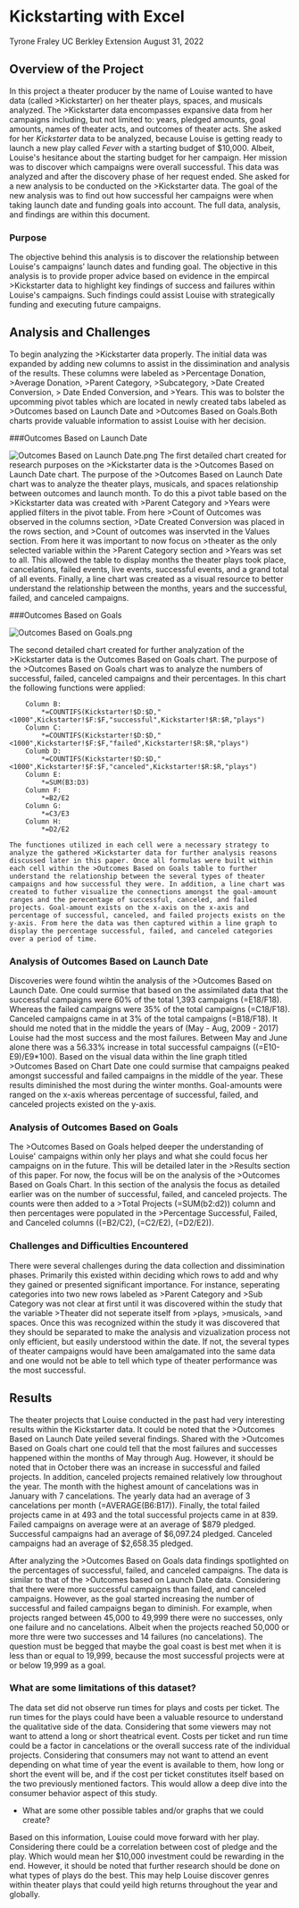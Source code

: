 # Kickstarting with Excel
Tyrone Fraley
UC Berkley Extension
August 31, 2022

## Overview of the Project

In this project a theater producer by the name of Louise wanted to have data (called >Kickstarter) on her theater plays, spaces, and musicals analyzed. The >Kickstarter data encompasses expansive data from her campaigns including, but not limited to: years, pledged amounts, goal amounts, names of theater acts, and outcomes of theater acts. She asked for her *Kickstarter* data to be analyzed, because Louise is getting ready to launch a new play called *Fever* with a starting budget of $10,000. Albeit, Louise's hesitance about the starting budget for her campaign. Her mission was to discover which campaigns were overall successful. This data was analyzed and after the discovery phase of her request ended. She asked for a new analysis to be conducted on the >Kickstarter data. The goal of the new analysis was to find out how successful her campaigns were when taking launch date and funding goals into account. The full data, analysis, and findings are within this document. 

### Purpose

The objective behind this analysis is to discover the relationship between Louise's campaigns' launch dates and funding goal. The objective in this analysis is to provide proper advice based on evidence in the empircal >Kickstarter data to highlight key findings of success and failures within Louise's campaigns. Such findings could assist Louise with strategically funding and executing future campaigns.

## Analysis and Challenges
To begin analyzing the >Kickstarter data properly. The initial data was expanded by adding new columns to assist in the dissimination and analysis of the results. These columns were labeled as >Percentage Donation, >Average Donation, >Parent Category, >Subcategory, >Date Created Conversion, > Date Ended Conversion, and >Years. This was to bolster the upcomming pivot tables which are located in newly created tabs labeled as >Outcomes based on Launch Date and >Outcomes Based on Goals.Both charts provide valuable information to assist Louise with her decision. 

###Outcomes Based on Launch Date

![Outcomes Based on Launch Date.png](path/to/image_name.png)
The first detailed chart created for research purposes on the >Kickstarter data is the >Outcomes Based on Launch Date chart. The purpose of the >Outcomes Based on Launch Date chart was to analyze the theater plays, musicals, and spaces relationship between outcomes and launch month. To do this a pivot table based on the >Kickstarter data was created with >Parent Category and >Years were applied filters in the pivot table. From here >Count of Outcomes was observed in the columns section, >Date Created Conversion was placed in the rows section, and >Count of outcomes was inservted in the Values section. From here it was important to now focus on >theater as the only selected variable within the >Parent Category section and >Years was set to all. This allowed the table to display months the theater plays took place, cancelations, failed events, live events, successful events, and a grand total of all events. Finally, a line chart was created as a visual resource to better understand the relationship between the months, years and the successful, failed, and canceled campaigns. 

###Outcomes Based on Goals

![Outcomes Based on Goals.png](path/to/image_name.png)

The second detailed chart created for further analyzation of the >Kickstarter data is the Outcomes Based on Goals chart. The purpose of the >Outcomes Based on Goals chart was to analyze the numbers of successful, failed, canceled  campaigns and their percentages. In this chart the following functions were applied:

        Column B:  
            *=COUNTIFS(Kickstarter!$D:$D,"<1000",Kickstarter!$F:$F,"successful",Kickstarter!$R:$R,"plays")
        Column C:
            *=COUNTIFS(Kickstarter!$D:$D,"<1000",Kickstarter!$F:$F,"failed",Kickstarter!$R:$R,"plays")
        Columb D: 
            *=COUNTIFS(Kickstarter!$D:$D,"<1000",Kickstarter!$F:$F,"canceled",Kickstarter!$R:$R,"plays")
        Column E:
            *=SUM(B3:D3)
        Column F:
            *=B2/E2
        Column G:
            *=C3/E3
        Column H:
            *=D2/E2
    
    The functiones utilized in each cell were a necessary strategy to analyze the gathered >Kickstarter data for further analysis reasons discussed later in this paper. Once all formulas were built within each cell within the >Outcomes Based on Goals table to further understand the relationship between the several types of theater campaigns and how successful they were. In addition, a line chart was created to futher visualize the connections amongst the goal-amount ranges and the perecentage of successful, canceled, and failed projects. Goal-amount exists on the x-axis on the x-axis and percentage of successful, canceled, and failed projects exists on the y-axis. From here the data was then captured within a line graph to display the percentage successful, failed, and canceled categories over a period of time.      


### Analysis of Outcomes Based on Launch Date

Discoveries were found wihtin the analysis of the >Outcomes Based on Launch Date. One could surmise that based on the assimilated data that the successful campaigns were 60% of the total 1,393 campaigns (=E18/F18). Whereas the failed campaigns were 35% of the total campaigns (=C18/F18). Canceled campaigns came in at 3% of the total campaigns (=B18/F18). It should me noted that in the middle  the years of (May - Aug, 2009 - 2017) Louise had the most success and the most failures. Between May and June alone there was a 56.33% increase in total successful campaigns ((=E10-E9)/E9*100). Based on the visual data within the line graph titled >Outcomes Based on Chart Date one could surmise that campaigns peaked amongst successful and failed campaigns in the middle of the year. These results diminished the most during the winter months. Goal-amounts were ranged on the x-axis whereas percentage of successful, failed, and canceled projects existed on the y-axis.

### Analysis of Outcomes Based on Goals

The >Outcomes Based on Goals helped deeper the understanding of Louise' campaigns within only her plays and what she could focus her campaigns on in the future. This will be detailed later in the >Results section of this paper. For now, the focus will be on the analysis of the >Outcomes Based on Goals Chart. In this section of the analysis the focus as detailed earlier was on the number of successful, failed, and canceled projects. The counts were then added to a >Total Projects (=SUM(b2:d2)) column and then percentages were populated in the >Percentage Successful, Failed, and Canceled columns ((=B2/C2), (=C2/E2), (=D2/E2)). 

### Challenges and Difficulties Encountered

  There were several challenges during the data collection and dissimination phases. Primarily this existed within deciding which rows to add and why they gained or presented significant importance. For instance, seperating categories into two new rows labeled as >Parent Category and >Sub Category was not clear at first until it was discovered within the study that the variable >Theater did not seperate itself from >plays, >musicals, >and spaces. Once this was recognized within the study it was discovered that they should be separated to make the analysis and vizualization process not only efficient, but easily understood within the date. If not, the several types of theater campaigns would have been amalgamated into the same data and one would not be able to tell which type of theater performance was the most successful.   

## Results

The theater projects that Louise conducted in the past had very interesting results within the Kickstarter data. It could be noted that the >Outcomes Based on Launch Date yeiled several findings. Shared with the >Outcomes Based on Goals chart one could tell that the most failures and successes happened within the months of May through Aug. However, it should be noted that in October there was an increase in successful and failed projects. In addition, canceled projects remained relatively low throughout the year. The month with the highest amount of cancelations was in January with 7 cancelations. The yearly data had an average of 3 cancelations per month (=AVERAGE(B6:B17)). Finally, the total failed projects came in at 493 and the total successful projects came in at 839. Failed campaigns on average were at an average of $879 pledged. Successful campaigns had an average of $6,097.24 pledged. Canceled campaigns had an average of $2,658.35 pledged. 

After analyzing the >Outcomes Based on Goals data findings spotlighted on the percentages of successful, failed, and canceled campaigns. The data is similar to that of the >Outcomes based on Launch Date data. Considering that there were more successful campaigns than failed, and canceled campaigns. However, as the goal started increasing the number of successful and failed campaigns began to diminish. For example, when projects ranged between 45,000 to 49,999 there were no successes, only one failure and no cancelations. Albeit when the projects reached 50,000 or more thre were two successes and 14 failures (no cancelations). The question must be begged that maybe the goal coast is best met when it is less than or equal to 19,999, because the most successful projects were at or below 19,999 as a goal. 

### What are some limitations of this dataset?
The data set did not observe run times for plays and costs per ticket. The run times for the plays could have been a valuable resource to understand the qualitative side of the data. Considering that some viewers may not want to attend a long or short theatrical event. Costs per ticket and run time could be a factor in cancelations or the overall success rate of the individual projects. Considering that consumers may not want to attend an event depending on what time of year the event is available to them, how long or short the event will be, and if the cost per ticket constitutes itself based on the two previously mentioned factors. This would allow a deep dive into the consumer behavior aspect of this study. 

- What are some other possible tables and/or graphs that we could create?

Based on this information, Louise could move forward with her play. Considering there could be a correlation between cost of pledge and the play. Which would mean her $10,000 investment could be rewarding in the end. However, it should be noted that further research should be done on what types of plays do the best. This may help Louise discover genres within theater plays that could yeild high returns throughout the year and globally. 

